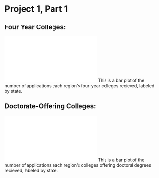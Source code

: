 # Project 1, Part 1

## Four Year Colleges: 

![link](actualfouryr.pdf)
This is a bar plot of the number of applications each region's four-year colleges recieved, labeled by state.


## Doctorate-Offering Colleges:

![link](actualdocs.pdf)
This is a bar plot of the number of applications each region's colleges offering doctoral degrees recieved, labeled by state.

